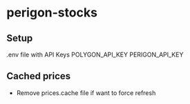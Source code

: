 # perigon-stocks

## Setup
.env file with API Keys
POLYGON_API_KEY
PERIGON_API_KEY


## Cached prices
- Remove prices.cache file if want to force refresh